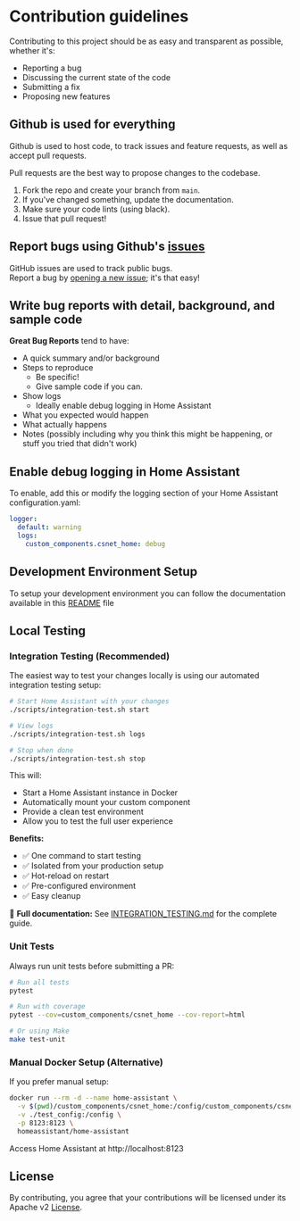 # Contribution guidelines

Contributing to this project should be as easy and transparent as possible, whether it's:

- Reporting a bug
- Discussing the current state of the code
- Submitting a fix
- Proposing new features

## Github is used for everything

Github is used to host code, to track issues and feature requests, as well as accept pull requests.

Pull requests are the best way to propose changes to the codebase.

1. Fork the repo and create your branch from `main`.
2. If you've changed something, update the documentation.
3. Make sure your code lints (using black).
4. Issue that pull request!

## Report bugs using Github's [issues](https://github.com/mmornati/home-assistant-csnet-home/issues)

GitHub issues are used to track public bugs.  
Report a bug by [opening a new issue](https://github.com/mmornati/home-assistant-csnet-home/issues/new/choose); it's that easy!

## Write bug reports with detail, background, and sample code

**Great Bug Reports** tend to have:

- A quick summary and/or background
- Steps to reproduce
  - Be specific!
  - Give sample code if you can.
- Show logs
  - Ideally enable debug logging in Home Assistant
- What you expected would happen
- What actually happens
- Notes (possibly including why you think this might be happening, or stuff you tried that didn't work)

## Enable debug logging in Home Assistant

To enable, add this or modify the logging section of your Home Assistant configuration.yaml:
```yaml
logger:
  default: warning
  logs:
    custom_components.csnet_home: debug
```

## Development Environment Setup

To setup your development environment you can follow the documentation available in this [README](tests/README.md) file

## Local Testing

### Integration Testing (Recommended)

The easiest way to test your changes locally is using our automated integration testing setup:

```bash
# Start Home Assistant with your changes
./scripts/integration-test.sh start

# View logs
./scripts/integration-test.sh logs

# Stop when done
./scripts/integration-test.sh stop
```

This will:
- Start a Home Assistant instance in Docker
- Automatically mount your custom component
- Provide a clean test environment
- Allow you to test the full user experience

**Benefits:**
- ✅ One command to start testing
- ✅ Isolated from your production setup
- ✅ Hot-reload on restart
- ✅ Pre-configured environment
- ✅ Easy cleanup

📖 **Full documentation:** See [INTEGRATION_TESTING.md](INTEGRATION_TESTING.md) for the complete guide.

### Unit Tests

Always run unit tests before submitting a PR:

```bash
# Run all tests
pytest

# Run with coverage
pytest --cov=custom_components/csnet_home --cov-report=html

# Or using Make
make test-unit
```

### Manual Docker Setup (Alternative)

If you prefer manual setup:

```bash
docker run --rm -d --name home-assistant \
  -v $(pwd)/custom_components/csnet_home:/config/custom_components/csnet_home \
  -v ./test_config:/config \
  -p 8123:8123 \
  homeassistant/home-assistant
```

Access Home Assistant at http://localhost:8123


## License

By contributing, you agree that your contributions will be licensed under its Apache v2 [License](LICENSE).